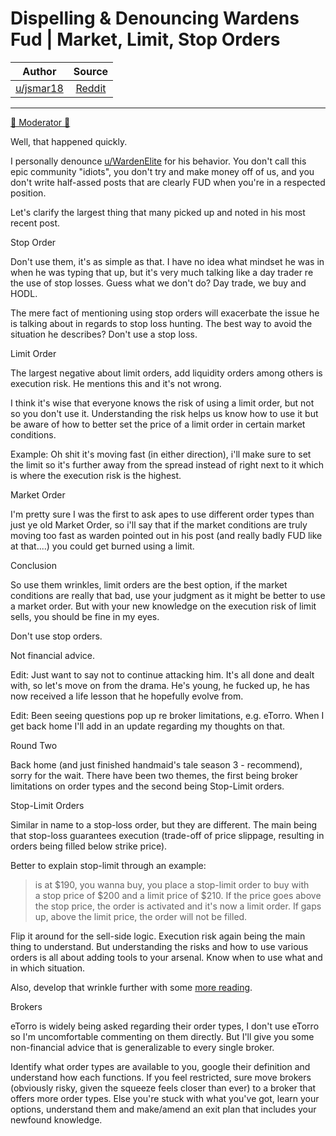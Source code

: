 Dispelling & Denouncing Wardens Fud | Market, Limit, Stop Orders
================================================================

| Author       | Source       | 
| :-------------: |:-------------:|
|  [u/jsmar18](https://www.reddit.com/user/jsmar18/) | [Reddit](https://www.reddit.com/r/Superstonk/comments/ndg93z/dispelling_denouncing_wardens_fud_market_limit/) | 

---


[🚀 Moderator 🚀](https://www.reddit.com/r/Superstonk/search?q=flair_name%3A%22%F0%9F%9A%80%20Moderator%20%F0%9F%9A%80%22&restrict_sr=1)

Well, that happened quickly.

I personally denounce [u/WardenElite](https://www.reddit.com/u/WardenElite/) for his behavior. You don't call this epic community "idiots", you don't try and make money off of us, and you don't write half-assed posts that are clearly FUD when you're in a respected position.

Let's clarify the largest thing that many picked up and noted in his most recent post.

Stop Order

Don't use them, it's as simple as that. I have no idea what mindset he was in when he was typing that up, but it's very much talking like a day trader re the use of stop losses. Guess what we don't do? Day trade, we buy and HODL.

The mere fact of mentioning using stop orders will exacerbate the issue he is talking about in regards to stop loss hunting. The best way to avoid the situation he describes? Don't use a stop loss.

Limit Order

The largest negative about limit orders, add liquidity orders among others is execution risk. He mentions this and it's not wrong.

I think it's wise that everyone knows the risk of using a limit order, but not so you don't use it. Understanding the risk helps us know how to use it but be aware of how to better set the price of a limit order in certain market conditions.

Example: Oh shit it's moving fast (in either direction), i'll make sure to set the limit so it's further away from the spread instead of right next to it which is where the execution risk is the highest.

Market Order

I'm pretty sure I was the first to ask apes to use different order types than just ye old Market Order, so i'll say that if the market conditions are truly moving too fast as warden pointed out in his post (and really badly FUD like at that....) you could get burned using a limit.

Conclusion

So use them wrinkles, limit orders are the best option, if the market conditions are really that bad, use your judgment as it might be better to use a market order. But with your new knowledge on the execution risk of limit sells, you should be fine in my eyes.

Don't use stop orders.

Not financial advice.

Edit: Just want to say not to continue attacking him. It's all done and dealt with, so let's move on from the drama. He's young, he fucked up, he has now received a life lesson that he hopefully evolve from.

Edit: Been seeing questions pop up re broker limitations, e.g. eTorro. When I get back home I'll add in an update regarding my thoughts on that.

Round Two

Back home (and just finished handmaid's tale season 3 - recommend), sorry for the wait. There have been two themes, the first being broker limitations on order types and the second being Stop-Limit orders.

Stop-Limit Orders

Similar in name to a stop-loss order, but they are different. The main being that stop-loss guarantees execution (trade-off of price slippage, resulting in orders being filled below strike price).

Better to explain stop-limit through an example:

> <Random Ticker> is at $190, you wanna buy, you place a stop-limit order to buy with a stop price of $200 and a limit price of $210. If the price goes above the stop price, the order is activated and it's now a limit order. If <Random Ticker> gaps up, above the limit price, the order will not be filled.

Flip it around for the sell-side logic. Execution risk again being the main thing to understand. But understanding the risks and how to use various orders is all about adding tools to your arsenal. Know when to use what and in which situation.

Also, develop that wrinkle further with some [more reading](https://www.investopedia.com/terms/s/stop-limitorder.asp).

Brokers

eTorro is widely being asked regarding their order types, I don't use eTorro so I'm uncomfortable commenting on them directly. But I'll give you some non-financial advice that is generalizable to every single broker.

Identify what order types are available to you, google their definition and understand how each functions. If you feel restricted, sure move brokers (obviously risky, given the squeeze feels closer than ever) to a broker that offers more order types. Else you're stuck with what you've got, learn your options, understand them and make/amend an exit plan that includes your newfound knowledge.
